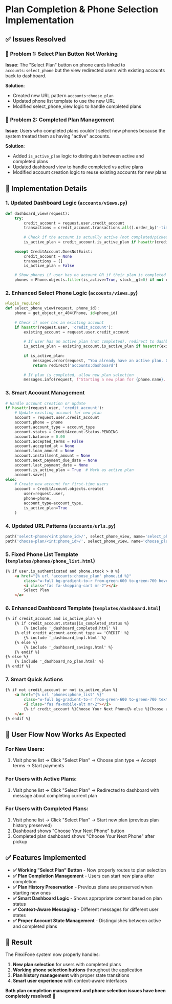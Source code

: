 # Plan Completion & Phone Selection Implementation

## ✅ **Issues Resolved**

### 🔧 **Problem 1: Select Plan Button Not Working**
**Issue**: The "Select Plan" button on phone cards linked to `accounts:select_phone` but the view redirected users with existing accounts back to dashboard.

**Solution**: 
- Created new URL pattern `accounts:choose_plan` 
- Updated phone list template to use the new URL
- Modified select_phone_view logic to handle completed plans

### 🔧 **Problem 2: Completed Plan Management**
**Issue**: Users who completed plans couldn't select new phones because the system treated them as having "active" accounts.

**Solution**:
- Added `is_active_plan` logic to distinguish between active and completed plans
- Updated dashboard view to handle completed vs active plans
- Modified account creation logic to reuse existing accounts for new plans

## 🚀 **Implementation Details**

### **1. Updated Dashboard Logic (`accounts/views.py`)**
```python
def dashboard_view(request):
    try:
        credit_account = request.user.credit_account
        transactions = credit_account.transactions.all().order_by('-timestamp')
        
        # Check if the account is actually active (not completed/picked up)
        is_active_plan = credit_account.is_active_plan if hasattr(credit_account, 'is_active_plan') else credit_account.status in ['PENDING', 'ACTIVE']
        
    except CreditAccount.DoesNotExist:
        credit_account = None
        transactions = []
        is_active_plan = False

    # Show phones if user has no account OR if their plan is completed
    phones = Phone.objects.filter(is_active=True, stock__gt=0) if not credit_account or not is_active_plan else []
```

### **2. Enhanced Select Phone Logic (`accounts/views.py`)**
```python
@login_required
def select_phone_view(request, phone_id):
    phone = get_object_or_404(Phone, id=phone_id)
    
    # Check if user has an existing account
    if hasattr(request.user, 'credit_account'):
        existing_account = request.user.credit_account
        
        # If user has an active plan (not completed), redirect to dashboard
        is_active_plan = existing_account.is_active_plan if hasattr(existing_account, 'is_active_plan') else existing_account.status in ['PENDING', 'ACTIVE']
        
        if is_active_plan:
            messages.error(request, "You already have an active plan. Complete your current plan before selecting a new phone.")
            return redirect('accounts:dashboard')
        
        # If plan is completed, allow new plan selection
        messages.info(request, f"Starting a new plan for {phone.name}. Your previous plan history is preserved.")
```

### **3. Smart Account Management**
```python
# Handle account creation or update
if hasattr(request.user, 'credit_account'):
    # Update existing account for new plan
    account = request.user.credit_account
    account.phone = phone
    account.account_type = account_type
    account.status = CreditAccount.Status.PENDING
    account.balance = 0.00
    account.accepted_terms = False
    account.accepted_at = None
    account.loan_amount = None
    account.installment_amount = None
    account.next_payment_due_date = None
    account.last_payment_date = None
    account.is_active_plan = True  # Mark as active plan
    account.save()
else:
    # Create new account for first-time users
    account = CreditAccount.objects.create(
        user=request.user,
        phone=phone,
        account_type=account_type,
        is_active_plan=True
    )
```

### **4. Updated URL Patterns (`accounts/urls.py`)**
```python
path('select-phone/<int:phone_id>/', select_phone_view, name='select_phone'),
path('choose-plan/<int:phone_id>/', select_phone_view, name='choose_plan'),
```

### **5. Fixed Phone List Template (`templates/phones/phone_list.html`)**
```html
{% if user.is_authenticated and phone.stock > 0 %}
    <a href="{% url 'accounts:choose_plan' phone.id %}"
        class="w-full bg-gradient-to-r from-green-600 to-green-700 hover:from-green-700 hover:to-green-800 text-white py-3 px-4 rounded-xl font-semibold text-center transition-all duration-200 shadow-lg transform hover:-translate-y-0.5">
        <i class="fas fa-shopping-cart mr-2"></i>
        Select Plan
    </a>
```

### **6. Enhanced Dashboard Template (`templates/dashboard.html`)**
```html
{% if credit_account and is_active_plan %}
    {% if credit_account.status|is_completed_status %}
        {% include '_dashboard_completed.html' %}
    {% elif credit_account.account_type == 'CREDIT' %}
        {% include '_dashboard_bnpl.html' %}
    {% else %}
        {% include '_dashboard_savings.html' %}
    {% endif %}
{% else %}
    {% include '_dashboard_no_plan.html' %}
{% endif %}
```

### **7. Smart Quick Actions**
```html
{% if not credit_account or not is_active_plan %}
    <a href="{% url 'phones:phone_list' %}"
        class="w-full bg-gradient-to-r from-green-600 to-green-700 text-white py-4 px-6 rounded-xl font-semibold hover:from-green-700 hover:to-green-800 transition-all duration-200 flex items-center justify-center shadow-lg">
        <i class="fas fa-mobile-alt mr-2"></i>
        {% if credit_account %}Choose Your Next Phone{% else %}Choose a Phone Plan{% endif %}
    </a>
{% endif %}
```

## 🎯 **User Flow Now Works As Expected**

### **For New Users:**
1. Visit phone list → Click "Select Plan" → Choose plan type → Accept terms → Start payments

### **For Users with Active Plans:**
1. Visit phone list → Click "Select Plan" → Redirected to dashboard with message about completing current plan

### **For Users with Completed Plans:**
1. Visit phone list → Click "Select Plan" → Start new plan (previous plan history preserved)
2. Dashboard shows "Choose Your Next Phone" button
3. Completed plan dashboard shows "Choose Your Next Phone" after pickup

## ✅ **Features Implemented**

- **✅ Working "Select Plan" Button** - Now properly routes to plan selection
- **✅ Plan Completion Management** - Users can start new plans after completion
- **✅ Plan History Preservation** - Previous plans are preserved when starting new ones
- **✅ Smart Dashboard Logic** - Shows appropriate content based on plan status
- **✅ Context-Aware Messaging** - Different messages for different user states
- **✅ Proper Account State Management** - Distinguishes between active and completed plans

## 🚀 **Result**

The FlexiFone system now properly handles:
1. **New plan selection** for users with completed plans
2. **Working phone selection buttons** throughout the application
3. **Plan history management** with proper state transitions
4. **Smart user experience** with context-aware interfaces

**Both plan completion management and phone selection issues have been completely resolved!** 🎉
